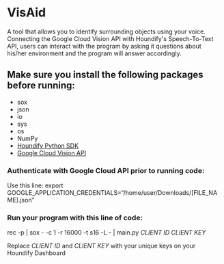 # VisAid
A tool that allows you to identify surrounding objects using your voice. Connecting the Google Cloud Vision API with Houndify's Speech-To-Text API, users can interact with the program by asking it questions about his/her environment and the program will answer accordingly.

## Make sure you install the following packages before running: 
- sox 
- json
- io
- sys
- os
- NumPy
- [Houndify Python SDK](https://docs.houndify.com/sdks/docs/python#python-houndify-sdk)
- [Google Cloud Vision API](https://cloud.google.com/vision/docs/reference/rest/)

### Authenticate with Google Cloud API prior to running code: 
Use this line: 
export GOOGLE_APPLICATION_CREDENTIALS=“/home/user/Downloads/[FILE_NAME].json”

### Run your program with this line of code: 
rec -p | sox - -c 1 -r 16000 -t s16 -L - | main.py *CLIENT ID* *CLIENT KEY*
 
Replace *CLIENT ID* and *CLIENT KEY* with your unique keys on your Houndify Dashboard

